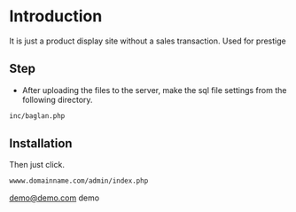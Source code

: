 # Introduction



It is just a product display site without a sales transaction.
Used for prestige


## Step

- After uploading the files to the server, make the sql file settings from the following directory.

```sh
inc/baglan.php
```

## Installation

Then just click.

```sh
wwww.domainname.com/admin/index.php
```
demo@demo.com
demo
   

